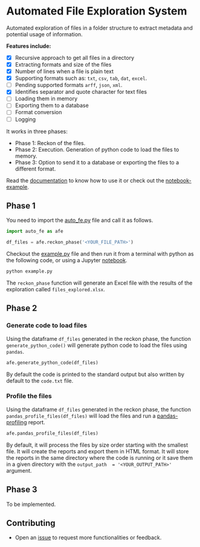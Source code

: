 # Automated File Exploration System

Automated exploration of files in a folder structure to extract metadata and potential usage of information.

**Features include:**

* [x] Recursive approach to get all files in a directory
* [x] Extracting formats and size of the files
* [x] Number of lines when a file is plain text
* [x] Supporting formats such as: `txt`, `csv`, `tab`, `dat`, `excel`.
* [ ] Pending supported formats `arff`, `json`, `xml`.
* [x] Identifies separator and quote character for text files
* [ ] Loading them in memory
* [ ] Exporting them to a database
* [ ] Format conversion 
* [ ] Logging

It works in three phases:

* Phase 1: Reckon of the files.
* Phase 2: Execution. Generation of python code to load the files to memory. 
* Phase 3: Option to send it to a database or exporting the files to a different format.

Read the [documentation](docs/documentation.md) to know how to use it or check out the [notebook-example](code/notebook-example.ipynb).

## Phase 1

You need to import the [auto_fe.py](code/auto_fe.py) file and call it as follows.

```python
import auto_fe as afe

df_files = afe.reckon_phase('<YOUR_FILE_PATH>')
```

Checkout the [example.py](code/example.py) file and then run it from a terminal with python as the following code, or using a Jupyter [notebook](code/notebook-example.ipynb).

```python
python example.py
```

The `reckon_phase` function will generate an Excel file with the results of the exploration called `files_explored.xlsx`.

## Phase 2

### Generate code to load files

Using the dataframe `df_files` generated in the reckon phase, the function `generate_python_code()` will generate python code to load the files using `pandas`.

```python
afe.generate_python_code(df_files)
```

By default the code is printed to the standard output but also written by default to the `code.txt` file.

### Profile the files

Using the dataframe `df_files` generated in the reckon phase, the function `pandas_profile_files(df_files)` will load the files and run a [pandas-profiling](https://github.com/pandas-profiling/pandas-profiling) report.

```python
afe.pandas_profile_files(df_files)
```

By default, it will process the files by size order starting with the smallest file. It will create the reports and export them in HTML format. It will store the reports in the same directory where the code is running or it save them in a given directory with the `output_path  = '<YOUR_OUTPUT_PATH>'` argument.

## Phase 3

To be implemented.

<!--Using pandas and a database connection it will insert all the data to a database. The exploratory analysis on the database can be done with [auto-eda](https://github.com/darenasc/auto-eda).-->

## Contributing

* Open an [issue](https://github.com/darenasc/auto-file-exploration/issues) to request more functionalities or feedback.